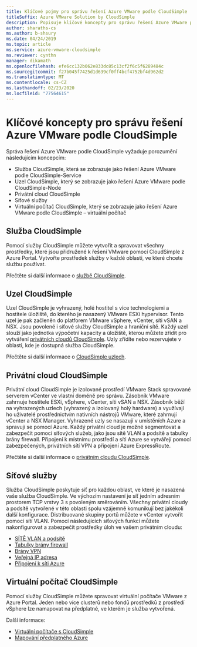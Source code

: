 ```yaml
---
title: Klíčové pojmy pro správu řešení Azure VMware podle CloudSimple
titleSuffix: Azure VMware Solution by CloudSimple
description: Popisuje klíčové koncepty pro správu řešení Azure VMware podle CloudSimple
author: sharaths-cs
ms.author: b-shsury
ms.date: 04/24/2019
ms.topic: article
ms.service: azure-vmware-cloudsimple
ms.reviewer: cynthn
manager: dikamath
ms.openlocfilehash: efe6cc132b062e833dc85c13cf2f6c5f6289484c
ms.sourcegitcommit: f27b045f7425d1d639cf0ff4bcf4752bf4d962d2
ms.translationtype: MT
ms.contentlocale: cs-CZ
ms.lasthandoff: 02/23/2020
ms.locfileid: "77564615"
---
```

# <a name="key-concepts-for-administration-of-azure-vmware-solutions-by-cloudsimple"></a>Klíčové koncepty pro správu řešení Azure VMware podle CloudSimple

Správa řešení Azure VMware podle CloudSimple vyžaduje porozumění následujícím koncepcím:

* Služba CloudSimple, která se zobrazuje jako řešení Azure VMware podle CloudSimple-Service
* Uzel CloudSimple, který se zobrazuje jako řešení Azure VMware podle CloudSimple-Node
* Privátní cloud CloudSimple
* Síťové služby
* Virtuální počítač CloudSimple, který se zobrazuje jako řešení Azure VMware podle CloudSimple – virtuální počítač

## <a name="cloudsimple-service"></a>Služba CloudSimple

Pomocí služby CloudSimple můžete vytvořit a spravovat všechny prostředky, které jsou přidružené k řešení VMware pomocí CloudSimple z Azure Portal. Vytvořte prostředek služby v každé oblasti, ve které chcete službu používat.

Přečtěte si další informace o [službě CloudSimple](cloudsimple-service.md).

## <a name="cloudsimple-node"></a>Uzel CloudSimple

Uzel CloudSimple je vyhrazený, holé hostitel s více technologiemi a hostitele úložiště, do kterého je nasazený VMware ESXi hypervisor. Tento uzel je pak začleněn do platforem VMware vSphere, vCenter, síti vSAN a NSX. Jsou povolené i síťové služby CloudSimple a hraniční sítě. Každý uzel slouží jako jednotka výpočetní kapacity a úložiště, kterou můžete zřídit pro vytváření [privátních cloudů CloudSimple](cloudsimple-private-cloud.md). Uzly zřídíte nebo rezervujete v oblasti, kde je dostupná služba CloudSimple.

Přečtěte si další informace o [CloudSimple uzlech](cloudsimple-node.md).

## <a name="cloudsimple-private-cloud"></a>Privátní cloud CloudSimple

Privátní cloud CloudSimple je izolované prostředí VMware Stack spravované serverem vCenter ve vlastní doméně pro správu. Zásobník VMware zahrnuje hostitele ESXi, vSphere, vCenter, síti vSAN a NSX. Zásobník běží na vyhrazených uzlech (vyhrazený a izolovaný holý hardware) a využívají ho uživatelé prostřednictvím nativních nástrojů VMware, které zahrnují vCenter a NSX Manager. Vyhrazené uzly se nasazují v umístěních Azure a spravují se pomocí Azure. Každý privátní cloud je možné segmentovat a zabezpečit pomocí síťových služeb, jako jsou sítě VLAN a podsítě a tabulky brány firewall. Připojení k místnímu prostředí a síti Azure se vytvářejí pomocí zabezpečených, privátních sítí VPN a připojení Azure ExpressRoute.

Přečtěte si další informace o [privátním cloudu CloudSimple](cloudsimple-private-cloud.md).

## <a name="service-networking"></a>Síťové služby

Služba CloudSimple poskytuje síť pro každou oblast, ve které je nasazená vaše služba CloudSimple. Ve výchozím nastavení je síť jedním adresním prostorem TCP vrstvy 3 s povoleným směrováním. Všechny privátní cloudy a podsítě vytvořené v této oblasti spolu vzájemně komunikují bez jakékoli další konfigurace. Distribuované skupiny portů můžete v vCenter vytvořit pomocí sítí VLAN. Pomocí následujících síťových funkcí můžete nakonfigurovat a zabezpečit prostředky úloh ve vašem privátním cloudu:

* [SÍTĚ VLAN a podsítě](cloudsimple-vlans-subnets.md)
* [Tabulky brány firewall](cloudsimple-firewall-tables.md)
* [Brány VPN](cloudsimple-vpn-gateways.md)
* [Veřejná IP adresa](cloudsimple-public-ip-address.md)
* [Připojení k síti Azure](cloudsimple-azure-network-connection.md)

## <a name="cloudsimple-virtual-machine"></a>Virtuální počítač CloudSimple

Pomocí služby CloudSimple můžete spravovat virtuální počítače VMware z Azure Portal. Jeden nebo více clusterů nebo fondů prostředků z prostředí vSphere lze namapovat na předplatné, ve kterém je služba vytvořená.

Další informace:

* [Virtuální počítače s CloudSimple](cloudsimple-virtual-machines.md)
* [Mapování předplatného Azure](https://docs.azure.cloudsimple.com/azure-subscription-mapping/)
